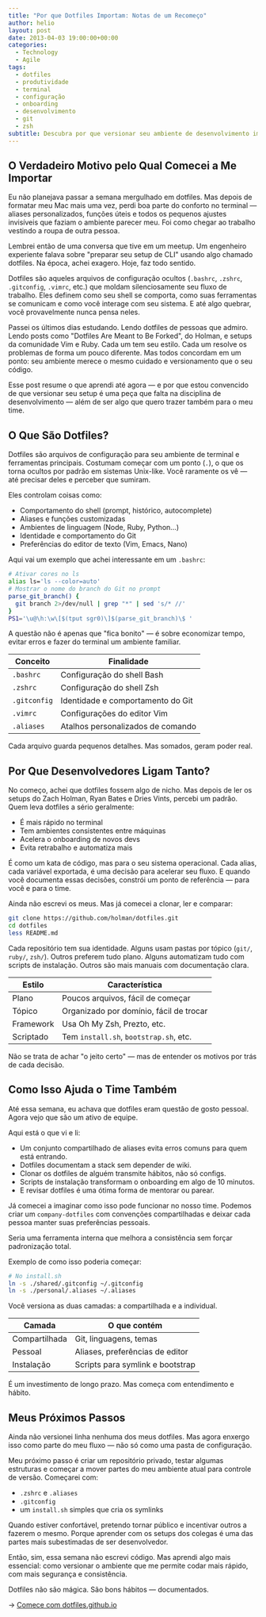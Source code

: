 ```yaml
---
title: "Por que Dotfiles Importam: Notas de um Recomeço"
author: helio
layout: post
date: 2013-04-03 19:00:00+00:00
categories:
  - Technology
  - Agile
tags:
  - dotfiles
  - produtividade
  - terminal
  - configuração
  - onboarding
  - desenvolvimento
  - git
  - zsh
subtitle: Descubra por que versionar seu ambiente de desenvolvimento importa—de perder conforto no terminal a construir ativos de equipe através de configurações compartilhadas, automação de onboarding e workflows colaborativos
---
```


## O Verdadeiro Motivo pelo Qual Comecei a Me Importar

Eu não planejava passar a semana mergulhado em dotfiles. Mas depois de formatar meu Mac mais uma vez, perdi boa parte do conforto no terminal — aliases personalizados, funções úteis e todos os pequenos ajustes invisíveis que faziam o ambiente parecer meu. Foi como chegar ao trabalho vestindo a roupa de outra pessoa.

Lembrei então de uma conversa que tive em um meetup. Um engenheiro experiente falava sobre "preparar seu setup de CLI" usando algo chamado dotfiles. Na época, achei exagero. Hoje, faz todo sentido.

Dotfiles são aqueles arquivos de configuração ocultos (`.bashrc`, `.zshrc`, `.gitconfig`, `.vimrc`, etc.) que moldam silenciosamente seu fluxo de trabalho. Eles definem como seu shell se comporta, como suas ferramentas se comunicam e como você interage com seu sistema. E até algo quebrar, você provavelmente nunca pensa neles.

Passei os últimos dias estudando. Lendo dotfiles de pessoas que admiro. Lendo posts como "Dotfiles Are Meant to Be Forked", do Holman, e setups da comunidade Vim e Ruby. Cada um tem seu estilo. Cada um resolve os problemas de forma um pouco diferente. Mas todos concordam em um ponto: seu ambiente merece o mesmo cuidado e versionamento que o seu código.

Esse post resume o que aprendi até agora — e por que estou convencido de que versionar seu setup é uma peça que falta na disciplina de desenvolvimento — além de ser algo que quero trazer também para o meu time.

## O Que São Dotfiles?

Dotfiles são arquivos de configuração para seu ambiente de terminal e ferramentas principais. Costumam começar com um ponto (`.`), o que os torna ocultos por padrão em sistemas Unix-like. Você raramente os vê — até precisar deles e perceber que sumiram.

Eles controlam coisas como:

- Comportamento do shell (prompt, histórico, autocomplete)
- Aliases e funções customizadas
- Ambientes de linguagem (Node, Ruby, Python...)
- Identidade e comportamento do Git
- Preferências do editor de texto (Vim, Emacs, Nano)

Aqui vai um exemplo que achei interessante em um `.bashrc`:

```bash
# Ativar cores no ls
alias ls='ls --color=auto'
# Mostrar o nome do branch do Git no prompt
parse_git_branch() {
  git branch 2>/dev/null | grep "*" | sed 's/* //'
}
PS1='\u@\h:\w\[$(tput sgr0)\]$(parse_git_branch)\$ '
```

A questão não é apenas que "fica bonito" — é sobre economizar tempo, evitar erros e fazer do terminal um ambiente familiar.

| Conceito     | Finalidade                        |
| ------------ | --------------------------------- |
| `.bashrc`    | Configuração do shell Bash        |
| `.zshrc`     | Configuração do shell Zsh         |
| `.gitconfig` | Identidade e comportamento do Git |
| `.vimrc`     | Configurações do editor Vim       |
| `.aliases`   | Atalhos personalizados de comando |

Cada arquivo guarda pequenos detalhes. Mas somados, geram poder real.

## Por Que Desenvolvedores Ligam Tanto?

No começo, achei que dotfiles fossem algo de nicho. Mas depois de ler os setups do Zach Holman, Ryan Bates e Dries Vints, percebi um padrão. Quem leva dotfiles a sério geralmente:

- É mais rápido no terminal
- Tem ambientes consistentes entre máquinas
- Acelera o onboarding de novos devs
- Evita retrabalho e automatiza mais

É como um kata de código, mas para o seu sistema operacional. Cada alias, cada variável exportada, é uma decisão para acelerar seu fluxo. E quando você documenta essas decisões, constrói um ponto de referência — para você e para o time.

Ainda não escrevi os meus. Mas já comecei a clonar, ler e comparar:

```bash
git clone https://github.com/holman/dotfiles.git
cd dotfiles
less README.md
```

Cada repositório tem sua identidade. Alguns usam pastas por tópico (`git/`, `ruby/`, `zsh/`). Outros preferem tudo plano. Alguns automatizam tudo com scripts de instalação. Outros são mais manuais com documentação clara.

| Estilo    | Característica                          |
| --------- | --------------------------------------- |
| Plano     | Poucos arquivos, fácil de começar       |
| Tópico    | Organizado por domínio, fácil de trocar |
| Framework | Usa Oh My Zsh, Prezto, etc.             |
| Scriptado | Tem `install.sh`, `bootstrap.sh`, etc.  |

Não se trata de achar "o jeito certo" — mas de entender os motivos por trás de cada decisão.

## Como Isso Ajuda o Time Também

Até essa semana, eu achava que dotfiles eram questão de gosto pessoal. Agora vejo que são um ativo de equipe.

Aqui está o que vi e li:

- Um conjunto compartilhado de aliases evita erros comuns para quem está entrando.
- Dotfiles documentam a stack sem depender de wiki.
- Clonar os dotfiles de alguém transmite hábitos, não só configs.
- Scripts de instalação transformam o onboarding em algo de 10 minutos.
- E revisar dotfiles é uma ótima forma de mentorar ou parear.

Já comecei a imaginar como isso pode funcionar no nosso time. Podemos criar um `company-dotfiles` com convenções compartilhadas e deixar cada pessoa manter suas preferências pessoais.

Seria uma ferramenta interna que melhora a consistência sem forçar padronização total.

Exemplo de como isso poderia começar:

```bash
# No install.sh
ln -s ./shared/.gitconfig ~/.gitconfig
ln -s ./personal/.aliases ~/.aliases
```

Você versiona as duas camadas: a compartilhada e a individual.

| Camada        | O que contém                     |
| ------------- | -------------------------------- |
| Compartilhada | Git, linguagens, temas           |
| Pessoal       | Aliases, preferências de editor  |
| Instalação    | Scripts para symlink e bootstrap |

É um investimento de longo prazo. Mas começa com entendimento e hábito.

## Meus Próximos Passos

Ainda não versionei linha nenhuma dos meus dotfiles. Mas agora enxergo isso como parte do meu fluxo — não só como uma pasta de configuração.

Meu próximo passo é criar um repositório privado, testar algumas estruturas e começar a mover partes do meu ambiente atual para controle de versão. Começarei com:

- `.zshrc` e `.aliases`
- `.gitconfig`
- um `install.sh` simples que cria os symlinks

Quando estiver confortável, pretendo tornar público e incentivar outros a fazerem o mesmo. Porque aprender com os setups dos colegas é uma das partes mais subestimadas de ser desenvolvedor.

Então, sim, essa semana não escrevi código. Mas aprendi algo mais essencial: como versionar o ambiente que me permite codar mais rápido, com mais segurança e consistência.

Dotfiles não são mágica. São bons hábitos — documentados.

→ [Comece com dotfiles.github.io](https://dotfiles.github.io)
